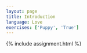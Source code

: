 ```yaml
---
layout: page
title: Introduction
language: Love
exercises: ['Puppy', 'True']
---
```


{% include assignment.html %}